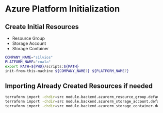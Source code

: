 # Azure Platform Initialization

## Create Initial Resources

- Resource Group
- Storage Account
- Storage Container

```bash
COMPANY_NAME="silvios"
PLATFORM_NAME="coala"
export PATH=${PWD}/scripts:${PATH}
init-from-this-machine ${COMPANY_NAME?} ${PLATFORM_NAME?}
```

## Importing Already Created Resources if needed
```bash
terraform import -chdir=src module.backend.azurerm_resource_group.default    /subscriptions/${ARM_SUBSCRIPTION_ID?}/resourceGroups/${RESOURCE_GROUP_NAME?}
terraform import -chdir=src module.backend.azurerm_storage_account.default   /subscriptions/${ARM_SUBSCRIPTION_ID?}/resourceGroups/${RESOURCE_GROUP_NAME?}/providers/Microsoft.Storage/storageAccounts/${STORAGE_ACCOUNT_NAME?}
terraform import -chdir=src module.backend.azurerm_storage_container.default "https://${STORAGE_ACCOUNT_NAME?}.blob.core.windows.net/terraform"
```

